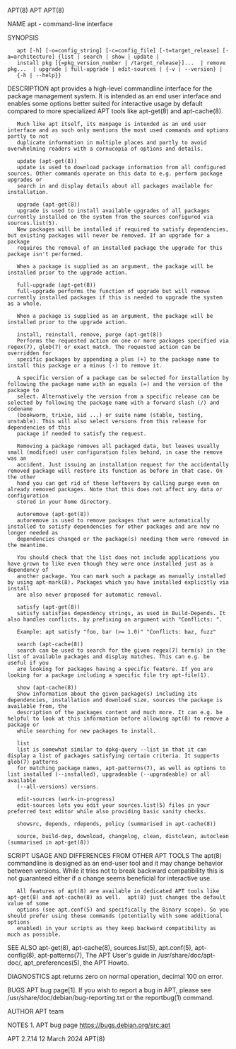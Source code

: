 APT(8)									      APT									APT(8)

NAME
       apt - command-line interface

SYNOPSIS

       apt [-h] [-o=config_string] [-c=config_file] [-t=target_release] [-a=architecture] {list | search | show | update |
	   install pkg [{=pkg_version_number | /target_release}]...  | remove pkg...  | upgrade | full-upgrade | edit-sources | {-v | --version} |
	   {-h | --help}}

DESCRIPTION
       apt provides a high-level commandline interface for the package management system. It is intended as an end user interface and enables some options
       better suited for interactive usage by default compared to more specialized APT tools like apt-get(8) and apt-cache(8).

       Much like apt itself, its manpage is intended as an end user interface and as such only mentions the most used commands and options partly to not
       duplicate information in multiple places and partly to avoid overwhelming readers with a cornucopia of options and details.

       update (apt-get(8))
	   update is used to download package information from all configured sources. Other commands operate on this data to e.g. perform package upgrades or
	   search in and display details about all packages available for installation.

       upgrade (apt-get(8))
	   upgrade is used to install available upgrades of all packages currently installed on the system from the sources configured via sources.list(5).
	   New packages will be installed if required to satisfy dependencies, but existing packages will never be removed. If an upgrade for a package
	   requires the removal of an installed package the upgrade for this package isn't performed.

	   When a package is supplied as an argument, the package will be installed prior to the upgrade action.

       full-upgrade (apt-get(8))
	   full-upgrade performs the function of upgrade but will remove currently installed packages if this is needed to upgrade the system as a whole.

	   When a package is supplied as an argument, the package will be installed prior to the upgrade action.

       install, reinstall, remove, purge (apt-get(8))
	   Performs the requested action on one or more packages specified via regex(7), glob(7) or exact match. The requested action can be overridden for
	   specific packages by appending a plus (+) to the package name to install this package or a minus (-) to remove it.

	   A specific version of a package can be selected for installation by following the package name with an equals (=) and the version of the package to
	   select. Alternatively the version from a specific release can be selected by following the package name with a forward slash (/) and codename
	   (bookworm, trixie, sid ...) or suite name (stable, testing, unstable). This will also select versions from this release for dependencies of this
	   package if needed to satisfy the request.

	   Removing a package removes all packaged data, but leaves usually small (modified) user configuration files behind, in case the remove was an
	   accident. Just issuing an installation request for the accidentally removed package will restore its function as before in that case. On the other
	   hand you can get rid of these leftovers by calling purge even on already removed packages. Note that this does not affect any data or configuration
	   stored in your home directory.

       autoremove (apt-get(8))
	   autoremove is used to remove packages that were automatically installed to satisfy dependencies for other packages and are now no longer needed as
	   dependencies changed or the package(s) needing them were removed in the meantime.

	   You should check that the list does not include applications you have grown to like even though they were once installed just as a dependency of
	   another package. You can mark such a package as manually installed by using apt-mark(8). Packages which you have installed explicitly via install
	   are also never proposed for automatic removal.

       satisfy (apt-get(8))
	   satisfy satisfies dependency strings, as used in Build-Depends. It also handles conflicts, by prefixing an argument with "Conflicts: ".

	   Example: apt satisfy "foo, bar (>= 1.0)" "Conflicts: baz, fuzz"

       search (apt-cache(8))
	   search can be used to search for the given regex(7) term(s) in the list of available packages and display matches. This can e.g. be useful if you
	   are looking for packages having a specific feature. If you are looking for a package including a specific file try apt-file(1).

       show (apt-cache(8))
	   Show information about the given package(s) including its dependencies, installation and download size, sources the package is available from, the
	   description of the packages content and much more. It can e.g. be helpful to look at this information before allowing apt(8) to remove a package or
	   while searching for new packages to install.

       list
	   list is somewhat similar to dpkg-query --list in that it can display a list of packages satisfying certain criteria. It supports glob(7) patterns
	   for matching package names, apt-patterns(7), as well as options to list installed (--installed), upgradeable (--upgradeable) or all available
	   (--all-versions) versions.

       edit-sources (work-in-progress)
	   edit-sources lets you edit your sources.list(5) files in your preferred text editor while also providing basic sanity checks.

       showsrc, depends, rdepends, policy (summarised in apt-cache(8))

       source, build-dep, download, changelog, clean, distclean, autoclean (summarised in apt-get(8))

SCRIPT USAGE AND DIFFERENCES FROM OTHER APT TOOLS
       The apt(8) commandline is designed as an end-user tool and it may change behavior between versions. While it tries not to break backward compatibility
       this is not guaranteed either if a change seems beneficial for interactive use.

       All features of apt(8) are available in dedicated APT tools like apt-get(8) and apt-cache(8) as well.  apt(8) just changes the default value of some
       options (see apt.conf(5) and specifically the Binary scope). So you should prefer using these commands (potentially with some additional options
       enabled) in your scripts as they keep backward compatibility as much as possible.

SEE ALSO
       apt-get(8), apt-cache(8), sources.list(5), apt.conf(5), apt-config(8), apt-patterns(7), The APT User's guide in /usr/share/doc/apt-doc/,
       apt_preferences(5), the APT Howto.

DIAGNOSTICS
       apt returns zero on normal operation, decimal 100 on error.

BUGS
       APT bug page[1]. If you wish to report a bug in APT, please see /usr/share/doc/debian/bug-reporting.txt or the reportbug(1) command.

AUTHOR
       APT team

NOTES
	1. APT bug page
	   https://bugs.debian.org/src:apt

APT 2.7.14								 12 March 2024									APT(8)
